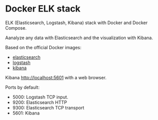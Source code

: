 # Docker ELK stack

ELK (Elasticsearch, Logstash, Kibana) stack with Docker and Docker Compose.

Aanalyze any data with Elasticsearch and the visualization with Kibana.

Based on the official Docker images:

* [elasticsearch](https://github.com/elastic/elasticsearch-docker)
* [logstash](https://github.com/elastic/logstash-docker)
* [kibana](https://github.com/elastic/kibana-docker)

Kibana [http://localhost:5601](http://localhost:5601) with a web browser.

Ports by default:
* 5000: Logstash TCP input.
* 9200: Elasticsearch HTTP
* 9300: Elasticsearch TCP transport
* 5601: Kibana
